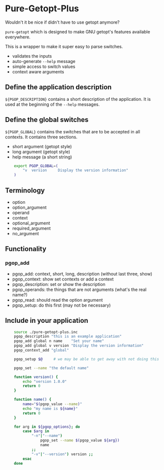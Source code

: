 # Pure-Getopt-Plus

Wouldn't it be nice if didn't have to use getopt anymore?



`pure-getopt` which is designed to make GNU getopt's features available everywhere.

This is a wrapper to make it super easy to parse switches.

- validates the inputs
- auto-generate `--help` message
- simple access to switch values
- context aware arguments

## Define the application description

`${PGOP_DESCRIPTION}` contains a short description of the application. It is used at the beginning of the `--help` messages.


## Define the global switches

`${PGOP_GLOBAL}` contains the switches that are to be accepted in all contexts. It contains three sections.

- short argument (getopt style)
- long argument (getopt style)
- help message (a short string)

``` bash
    export PGOP_GLOBAL=(
        "v  version     Display the version information"
    )
```

## Terminology

- option
- option_argument
- operand
- context
- optional_argument
- required_argument
- no_argument


## Functionality

### pgop_add




- pgop_add:             context, short, long, description (without last three, show)
- pgop_context:         show set contexts or add a context
- pgop_description:     set or show the description
- pgop_operands:        the things that are not arguments (what's the real name?)
- pgop_read:            should read the option argument
- pgop_setup:           do this first (may not be necessary)

## Include in your application

``` bash
    source ./pure-getopt-plus.inc
    pgop_description "this is an example application"
    pgop_add global n name    "Set your name"
    pgop_add global v version "Display the version information"
    pgop_context_add "global"

    pgop_setup $@     # we may be able to get away with not doing this

    pgop_set --name "the default name"

    function version() {
        echo "version 1.0.0"
        return 0
    }

    function name() {
        name="$(pgop_value --name)"
        echo "my name is ${name}"
        return 0
    }

    for arg in ${pgop_options}; do
        case $arg in
            "-n"|"--name")
                pgop_set --name $(pgop_value ${arg})
                name
            ;;
            "-v"|"--version") version ;;
        esac
    done
```
